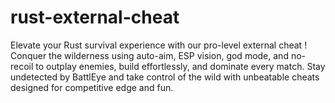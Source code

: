 # rust-external-cheat
Elevate your Rust survival experience with our pro-level external cheat ! Conquer the wilderness using auto-aim, ESP vision, god mode, and no-recoil to outplay enemies, build effortlessly, and dominate every match. Stay undetected by BattlEye and take control of the wild with unbeatable cheats designed for competitive edge and fun.
